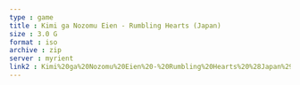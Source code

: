 ```yaml
---
type : game
title : Kimi ga Nozomu Eien - Rumbling Hearts (Japan)
size : 3.0 G
format : iso
archive : zip
server : myrient
link2 : Kimi%20ga%20Nozomu%20Eien%20-%20Rumbling%20Hearts%20%28Japan%29
---
```

